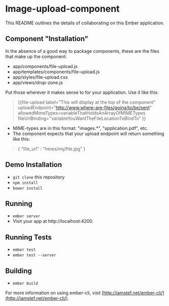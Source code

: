 # Image-upload-component

This README outlines the details of collaborating on this Ember application.

## Component "Installation"
In the absence of a good way to package components, these are the files that make up the component:
* app/components/file-upload.js
* app/templates/components/file-upload.js
* app/styles/file-upload.css
* app/views/drop-zone.js

Put those wherever it makes sense to for your application. Use it like this:
> {{file-upload
>	label="This will display at the top of the component"
>	uploadEndpoint="http://www.where-are-files/going/to/be/sent"
>	allowedMimeTypes=variableThatHoldsAnArrayOfMIMETypes
>	fileUrlBinding="variableYouWantTheFileLocationToBindTo"
> }}

* MIME-types are in this format: "images.*", "application.pdf", etc.
* The component expects that your upload endpoint will return something like this:
> {
> 	"file_url" : "heres/my/file.jpg"
> }

## Demo Installation

* `git clone` this repository
* `npm install`
* `bower install`

## Running

* `ember server`
* Visit your app at http://localhost:4200.

## Running Tests

* `ember test`
* `ember test --server`

## Building

* `ember build`

For more information on using ember-cli, visit [http://iamstef.net/ember-cli/](http://iamstef.net/ember-cli/).
